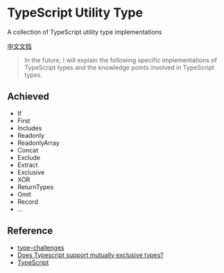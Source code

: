 # TypeScript Utility Type

A collection of TypeScript utility type implementations

[中文文档](https://github.com/qiqingfu/ts-types/blob/master/docs/zh-CN.md)

> In the future, I will explain the following specific implementations of TypeScript types and the knowledge points involved in TypeScript types.

## Achieved
- If
- First
- Includes
- Readonly
- ReadonlyArray
- Concat
- Exclude
- Extract
- Exclusive
- XOR
- ReturnTypes
- Omit
- Record
- ...

## Reference
- [type-challenges](https://github.com/type-challenges/type-challenges)
- [Does Typescript support mutually exclusive types?](https://stackoverflow.com/questions/42123407/does-typescript-support-mutually-exclusive-types)
- [TypeScript](https://www.typescriptlang.org/docs/handbook/utility-types.html)
